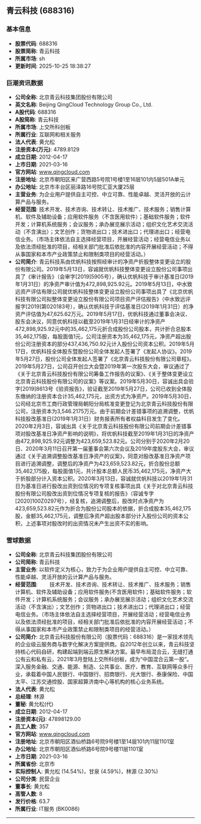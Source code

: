## 青云科技 (688316)

### 基本信息

- **股票代码**: 688316
- **股票简称**: 青云科技
- **所属市场**: sh
- **更新时间**: 2025-10-25 18:38:27

### 巨潮资讯数据

- **公司全称**: 北京青云科技集团股份有限公司
- **英文名称**: Beijing QingCloud Technology Group Co., Ltd.
- **A股代码**: 688316
- **A股简称**: 青云科技
- **所属市场**: 上交所科创板
- **所属行业**: 互联网和相关服务
- **法人代表**: 黄允松
- **注册资本(万元)**: 4789.8129
- **成立日期**: 2012-04-17
- **上市日期**: 2021-03-16
- **官方网站**: www.qingcloud.com
- **注册地址**: 北京市朝阳区来广营西路5号院1号楼1至16层101内5层501A单元
- **办公地址**: 北京市丰台区丽泽路16号院汇亚大厦25层
- **主营业务**: 为企业用户提供自主可控、中立可靠、性能卓越、灵活开放的云计算产品与服务。
- **经营范围**: 技术开发、技术咨询、技术转让、技术推广、技术服务；销售计算机、软件及辅助设备；应用软件服务（不含医用软件）；基础软件服务；软件开发；计算机系统服务；会议服务；承办展览展示活动；组织文化艺术交流活动（不含演出）；文艺创作；货物进出口；技术进出口；代理进出口；经营电信业务。（市场主体依法自主选择经营项目，开展经营活动；经营电信业务以及依法须经批准的项目，经相关部门批准后依批准的内容开展经营活动；不得从事国家和本市产业政策禁止和限制类项目的经营活动。）
- **公司简介**: 青云科技系由优帆科技按照经审计的净资产折股整体变更设立的股份有限公司。2019年5月13日，容诚就优帆科技整体变更设立股份公司事项出具了《审计报告》（会审字[2019]5905号），确认优帆科技于审计基准日(2019年1月31日）的净资产审计值为472,898,925.92元。2019年5月13日，中水致远资产评估有限公司就优帆科技整体变更设立股份公司事项出具了《北京优帆科技有限公司拟整体变更设立股份有限公司项目资产评估报告》（中水致远评报字[2019]第020183号），确认优帆科技于评估基准日(2019年1月31日）的净资产评估值为47,625.62万元。2019年5月17日，优帆科技通过董事会决议、股东会决议，同意优帆科技以截至2019年1月31日经审计的净资产472,898,925.92元中的35,462,175元折合成股份公司股本，共计折合总股本35,462,175股，每股面值1元，公司注册资本为35,462,175元，净资产超出股份公司注册资本的部分437,436,750.92元计入股份公司资本公积。2019年5月17日，优帆科技全体股东暨股份公司全体发起人签署了《发起人协议》。2019年5月27日，股份公司全体发起人签署了《北京青云科技股份有限公司章程》。2019年5月27日，公司召开创立大会暨2019年第一次股东大会，审议通过了《关于北京青云科技股份有限公司筹备工作报告的议案》、《关于整体变更设立北京青云科技股份有限公司的议案》等议案。2019年5月30日，容诚出具会验字[2019]8613号《验资报告》，验证截至2019年5月27日，公司已收到全体股东缴纳的注册资本合计35,462,175元，出资方式为净资产。2019年5月30日，公司经北京市工商行政管理局朝阳分局核准变更登记为北京青云科技股份有限公司，注册资本为3,546.2175万元。由于前期会计差错事项的追溯调整，优帆科技股改基准日(2019年1月31日）财务报表所有者权益科目发生了变化。2020年2月3日，容诚出具《关于北京青云科技股份有限公司前期会计差错事项对股改基准日净资产影响的说明》，将优帆科技截至2019年1月31日的净资产由472,898,925.92元调整为423,659,523.82元。公司分别于2020年2月20日、2020年3月11日召开第一届董事会第六次会议及2019年度股东大会，审议通过《关于追溯调整股改基准日净资产的议案》，同意对股改基准日净资产项目进行追溯调整，调整后的净资产为423,659,523.82元，折合股份总额35,462,175股，每股面值1元，共计股本总额人民币35,462,175元，净资产大于折股部分计入资本公积。2020年3月13日，容诚就优帆科技以2019年1月31日为基准日进行股改出资到位情况的专项复核事项出具《关于对北京青云科技股份有限公司股改出资到位情况专项复核的报告》（容诚专字[2020]100Z0297号），经复核，追溯调整后，股改时点净资产为423,659,523.82元作为折合为股份公司股本的依据，折合成股本35,462,175股，金额35,462,175元，调整后净资产超出股本部分计入股份公司的资本公积，上述事项对股改时的出资情况未产生出资不实的影响。

### 雪球数据

- **公司全称**: 北京青云科技集团股份有限公司
- **公司简称**: 青云科技
- **主营业务**: 以软件定义为核心，致力于为企业用户提供自主可控、中立可靠、性能卓越、灵活开放的云计算产品与服务。
- **经营范围**: 　　技术开发、技术咨询、技术转让、技术推广、技术服务；销售计算机、软件及辅助设备；应用软件服务(不含医用软件)；基础软件服务；软件开发；计算机系统服务；会议服务；承办展览展示活动；组织文化艺术交流活动（不含演出）；文艺创作；货物进出口；技术进出口；代理进出口；经营电信业务。（市场主体依法自主选择经营项目，开展经营活动；经营电信业务以及依法须经批准的项目，经相关部门批准后依批准的内容开展经营活动；不得从事国家和本市产业政策禁止和限制类项目的经营活动。）
- **公司简介**: 北京青云科技股份有限公司（股票代码：688316）是一家技术领先的企业级云服务商与数字化解决方案提供商。自2012年创立以来，青云科技坚持核心代码自研，构建起端到端云原生解决方案。最早布局混合云，无缝打通公有云和私有云，2021年3月登陆上交所科创板，成为“中国混合云第一股”。深入服务金融、交通、能源、制造、公共事业、医疗、教育、互联网等众多行业，承载着中国人民银行、中国银行、招商银行、光大银行、泰康保险、中国太平、江苏交通控股、国家超算济南中心等机构的核心业务系统。
- **法人代表**: 黄允松
- **总经理**: 林源
- **董秘**: 黄允松(代)
- **成立日期**: 2012-04-17
- **注册资本(元)**: 47898129.00
- **员工人数**: 357
- **官方网站**: www.qingcloud.com
- **注册地址**: 北京市朝阳区酒仙桥路6号院9号楼1至14层101内11层1101室
- **办公地址**: 北京市朝阳区酒仙桥路6号院9号楼11层1101室
- **上市日期**: 2021-03-16
- **所属省份**: 北京市
- **实际控制人**: 黄允松 (14.54%)，甘泉 (4.59%)，林源 (2.30%)
- **公司分类**: 民营企业
- **董事长**: 黄允松
- **高管人数**: 8
- **发行价格**: 63.7
- **所属行业**: IT服务 (BK0086)

---